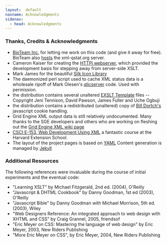 ```yaml
---
layout:  default
navname: Acknowledgments
sidenav:
  - head: Acknowledgments
---
```


### Thanks, Credits &amp; Acknowledgments

- [BioTeam Inc.](http://www.bioteam.net) for letting me work on this code
  (and give it away for free).
  BioTeam also [hosts](http://gallery.bioteam.net/gallery/bioteamBDC)
  the xml-qstat.org server.
- Cameron Kaiser for creating the
  [HTTPi webserver](http://www.floodgap.com/httpi/), which
  provided the development basis for stepping away from server-side XSLT.
- Mark James for the beautiful
  [Silk Icon Library](http://www.famfamfam.com/lab/icons/silk/)
- The daemonized perl script used to cache XML status data is a wholesale
  ripoff of Mark Olesen's [qlicserver](http://wiki.gridengine.info/wiki/index.php/Olesen-FLEXlm-Integration)
  code. Used with permission.
- the distribution contains several unaltered
  [EXSLT Template](http://www.exslt.org/) files --
  Copyright Jeni Tennison, David Pawson, James Fuller and Uche Ogbuji
- the distribution contains a redistributed (unaltered) copy of
  [Bill Dortch's](http://www.google.co.uk/search?sourceid=navclient&amp;ie=UTF-8&amp;oe=UTF-8&amp;q=%22Bill+Dortch%22") javascript cookie handling.
- Grid Engine XML output data is still relatively undocumented.
  Many thanks to the SGE developers and others who are working on fleshing out
  the [Grid Engine XML wiki page](http://wiki.gridengine.info/wiki/index.php/GridEngine_XML)
- [CSCI E-153, Web Development Using XML](http://cscie153.dce.harvard.edu/)
  a fantastic course at the Harvard Extension School.
- The layout of the project pages is based on
  [YAML](http://www.yaml.de/en/)
  Content generation is managed by [Jekyll](http://jekyllrb.com/)

### Additional Resources

The following references were invaluable during the course of
initial experiments and the eventual code:

- "Learning XSLT" by Michael Fitzgerald, 2nd ed. (2004), O'Reilly
- "Javascript &amp; DHTML Cookbook" by Danny Goodman, 1st ed (2003), O'Reilly
- "Javascript Bible" by Danny Goodman with Michael Morrison, 5th ed. (2003), Wiley
- "Web Designers Reference: An integrated approach to web design with XHTML and CSS"
   by Craig Grannel, 2005, friendsof
- "Eric Meyer on CSS: Mastering the language of web design" by Eric Meyer, 2003,
   New Riders Publishing
- "More Eric Meyer on CSS", by Eric Meyer, 2004, New Riders Publishing


